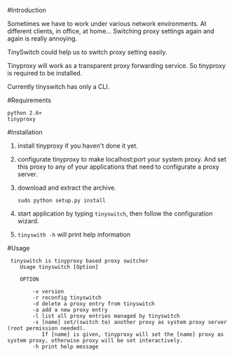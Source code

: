 #Introduction

Sometimes we have to work under various network environments. At different clients, in office, at home... Switching proxy settings again and again is really annoying.

TinySwitch could help us to switch proxy setting easily.

Tinyproxy will work as a transparent proxy forwarding service. So tinyproxy is required to be installed.

Currently tinyswitch has only a CLI. 

#Requirements

    python 2.6+
    tinyproxy 


#Installation

 1. install tinyproxy if you haven't done it yet.
 2. configurate tinyproxy to make localhost:port your system proxy. And set this proxy to any of your applications that need to configurate a proxy server.
 3. download and extract the archive.

		sudo python setup.py install

 4. start application by typing `tinyswitch`, then follow the configuration wizard.
 5. `tinyswith -h` will print help information

#Usage

	 tinyswitch is tinyproxy based proxy switcher
		Usage tinyswitch [Option]
		
		OPTION 

			-v version
			-r reconfig tinyswitch
			-d delete a proxy entry from tinyswitch
			-a add a new proxy entry 
			-l list all proxy entries managed by tinyswitch
			-s [name] set/(switch to) another proxy as system proxy server (root permission needed). 
			   If [name] is given, tinyproxy will set the [name] proxy as system proxy, otherwise proxy will be set interactively.
			-h print help message

